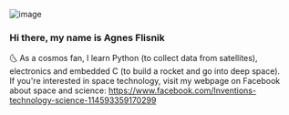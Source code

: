 ![image](https://user-images.githubusercontent.com/17677354/160918579-7da7e328-dee7-47af-a629-126a2e3ec42c.png)<br>

### Hi there, my name is Agnes Flisnik <br>
:last_quarter_moon_with_face: As a cosmos fan, I learn Python (to collect data from satellites), electronics and embedded C (to build a rocket and go into deep space). <br>
If you're interested in space technology, visit my webpage on Facebook about space and science: https://www.facebook.com/Inventions-technology-science-114593359170299
<br>



<!--
**mniszka/mniszka** is a ✨ _special_ ✨ repository because its `README.md` (this file) appears on your GitHub profile.

Here are some ideas to get you started:

- 🔭 I’m currently working on ...
- 🌱 I’m currently learning Python
- 👯 I’m looking to collaborate on ...
- 🤔 I’m looking for help with ...
- 💬 Ask me about ...
- 📫 How to reach me: ...
- 😄 Pronouns: ...
- ⚡ Fun fact: ...
-->
